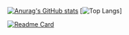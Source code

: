 [![Anurag's GitHub stats](https://github-readme-stats.vercel.app/api?username=noteternal&theme=chartreuse-dark&show_icons=true&show_owner=false)](https://github.com/anuraghazra/github-readme-stats) [![Top Langs](https://github-readme-stats.vercel.app/api/top-langs/?username=noteternal&theme=chartreuse-dark&layout=compact)]

[![Readme Card](https://github-readme-stats.vercel.app/api/pin/?username=noteternal&theme=chartreuse-dark&repo=MultiCurrencyWallet)](https://github.com/NotEternal/MultiCurrencyWallet)
